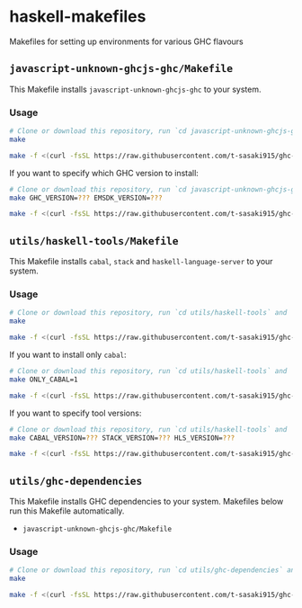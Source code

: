 # haskell-makefiles
Makefiles for setting up environments for various GHC flavours

## `javascript-unknown-ghcjs-ghc/Makefile`
This Makefile installs `javascript-unknown-ghcjs-ghc` to your system.
### Usage
```bash
# Clone or download this repository, run `cd javascript-unknown-ghcjs-ghc` and
make
```
```bash
make -f <(curl -fsSL https://raw.githubusercontent.com/t-sasaki915/ghc-makefiles/refs/tags/0.1.0.0/javascript-unknown-ghcjs-ghc/Makefile)
```
If you want to specify which GHC version to install:
```bash
# Clone or download this repository, run `cd javascript-unknown-ghcjs-ghc` and
make GHC_VERSION=??? EMSDK_VERSION=???
```
```bash
make -f <(curl -fsSL https://raw.githubusercontent.com/t-sasaki915/ghc-makefiles/refs/tags/0.1.0.0/javascript-unknown-ghcjs-ghc/Makefile) GHC_VERSION=??? EMSDK_VERSION=???
```

## `utils/haskell-tools/Makefile`
This Makefile installs `cabal`, `stack` and `haskell-language-server` to your system.
### Usage
```bash
# Clone or download this repository, run `cd utils/haskell-tools` and
make
```
```bash
make -f <(curl -fsSL https://raw.githubusercontent.com/t-sasaki915/ghc-makefiles/refs/tags/0.1.0.0/utils/haskell-tools/Makefile)
```
If you want to install only `cabal`:
```bash
# Clone or download this repository, run `cd utils/haskell-tools` and
make ONLY_CABAL=1
```
```bash
make -f <(curl -fsSL https://raw.githubusercontent.com/t-sasaki915/ghc-makefiles/refs/tags/0.1.0.0/utils/haskell-tools/Makefile) ONLY_CABAL=1
```
If you want to specify tool versions:
```bash
# Clone or download this repository, run `cd utils/haskell-tools` and
make CABAL_VERSION=??? STACK_VERSION=??? HLS_VERSION=???
```
```bash
make -f <(curl -fsSL https://raw.githubusercontent.com/t-sasaki915/ghc-makefiles/refs/tags/0.1.0.0/utils/haskell-tools/Makefile) CABAL_VERSION=??? STACK_VERSION=??? HLS_VERSION=???
```

## `utils/ghc-dependencies`
This Makefile installs GHC dependencies to your system. Makefiles below run this Makefile automatically.
- `javascript-unknown-ghcjs-ghc/Makefile`
### Usage
```bash
# Clone or download this repository, run `cd utils/ghc-dependencies` and
make
```
```bash
make -f <(curl -fsSL https://raw.githubusercontent.com/t-sasaki915/ghc-makefiles/refs/tags/0.1.0.0/utils/ghc-dependencies/Makefile)
```
